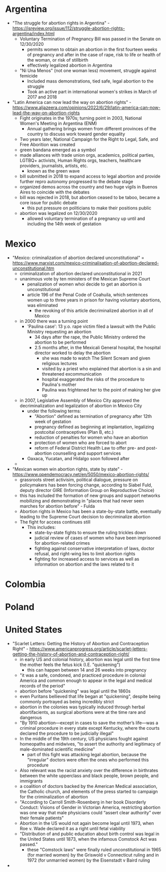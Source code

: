 
# Argentina
- "The struggle for abortion rights in Argentina" - https://isreview.org/issue/112/struggle-abortion-rights-argentina/index.html
  - Voluntary Termination of Pregnancy Bill was passed in the Senate on 12/30/2020
    - permits women to obtain an abortion in the first fourteen weeks of pregnancy and after in the case of rape, risk to life or health of the woman, or risk of stillbirth
    - effectively legalized abortion in Argentina
  - "Ni Una Menos" (not one woman less) movement, struggle against femicide
    - Included mass demonstrations, tied safe, legal abortion to the struggle
    - Took an active part in international women's strikes in March of 2017 and 2018
- "Latin America can now lead the way on abortion rights" - https://www.aljazeera.com/opinions/2022/6/29/latin-america-can-now-lead-the-way-on-abortion-rights
  - Fight originates in the 1970s; turning point in 2003, National Women's Meeting in Argentina (ENM)
    - Annual gathering brings women from different provinces of the country to discuss work toward gender equality
  - Two years later, National Campaign for the Right to Legal, Safe, and Free Aborition was created
  - green bandana emerged as a symbol
  - made alliances with trade union orgs, academics, political parties, LGTBQ+ activists, Human Rights orgs, teachers, healthcare providers, journalists, artists, etc.
    - known as the green wave
  - bill submitted in 2018 to expand access to legal abortion and provide further repro autonomy progressed to the debate stage
  - organized demos across the country and two huge vigils in Buenos Aires to coincide with the debates
  - bill was rejected in 2018, but abortion ceased to be taboo, became a core issue for public debate
    - this put pressure on politicians to make their positions public
  - abortion was legalized on 12/30/2020
    - allowed voluntary termination of a pregnancy up until and including the 14th week of gestation

# Mexico
- "Mexico: criminalization of abortion declared unconstitutional" = https://www.marxist.com/mexico-criminalisation-of-abortion-declared-unconstitutional.htm
  - criminalization of abortion declared unconstitutional in 2021
  - unanimous vote by ten ministers of the Mexican Supreme Court
    - penalization of women whoi decide to get an abortion is unconstitutional
    - article 196 of the Penal Code of Coahuila, which sentences women up to three years in prison for having voluntary abortions, was eliminated
      - the revoking of this article decriminalized abortion in all of Mexico
  - in 2000 there was a turning point
    - 'Paulina case': 13 y.o. rape victim filed a lawsuit with the Public Ministry requesting an abortion
      - 34 days after the rape, the Public Ministry ordered the abortion to be performed
      - 2.5 months after, in the Mexicali General hospital, the hospital director worked to delay the abortion
        - she was made to watch The Silent Scream and given religious lectures
        - visited by a priest who explained that abortion is a sin and threatened excommunication
        - hospital exaggerated the risks of the procedure to Paulina's mother
        - Paulina was frightened her to the point of making her give up
  - in 2007, Legislative Assembly of Mexico City approved the decriminalization and legalization of abortion in Mexico City
     - under the following terms: 
       - "Abortion" defined as termination of pregnancy after 12th week of gestation
       - pregnancy defined as beginning at implantation, legalizing postcoital contraceptives (Plan B, etc.)
       - reduction of penalties for women who have an abortion
       - protection of women who are forced to abort
       - reform of Federal District Health Law to offer pre- and post-abortion counselling and support services
    - Oaxaca, Yucatan, and Hidalgo soon followed after
   - 
- "Mexican women win abortion rights, state by state" - https://www.opendemocracy.net/en/5050/mexico-abortion-rights/
  - grassroots street activisim, political dialogue, pressure on policymakers has been forcing change, according to Siabel Fuld, deputy director GIRE (Information Group on Reproductive Choice)
  - this has included the formation of new groups and support networks mobilizing and demonstrating in "places that had never seen marches for abortion before" - Fulda
  - Abortion rights in Mexico has been a state-by-state battle, eventually leading to the Supreme Court decision to decriminalize abortion
  - The fight for access continues still
    - This includes:
      - state-by-state fights to ensure the ruling trickles down
      - judicial review of cases of women who have been imprisoned for abortion-related crimes
      - fighting against conservative interpretation of laws, doctor refusal, and right-wing lies to limit abortion rights
      - fighting for increased access to services as well as information on abortion and the laws related to it


# Colombia

# Poland

# United States
- "Scarlet Letters: Getting the History of Abortion and Contraception Right" - https://www.americanprogress.org/article/scarlet-letters-getting-the-history-of-abortion-and-contraception-right/
  - in early US and colonial history, abortion was legal until the first time the mother feels the fetus kick (I.E. "quickening")
    - this can happen between 14 and 26 weeks into pregnancy
  - "it was a safe, condoned, and practiced procedure in colonial America and common enough to appear in the legal and medical records of the period"
  - abortion before "quickening" was legal until the 1860s
  - even Puritans bellieved that life began at "quickening", despite being commonly portrayed as being incredibly strict
  - abortion in the colonies was typically induced through herbal abortifacients, as surgical abortions were at the time rare and dangerous
  - "By 1910 abortion—except in cases to save the mother’s life—was a criminal procedure in every state except Kentucky, where the courts declared the procedure to be judicially illegal"
  - In the middle of the 19th century, US physicians fought against homeopaths and midwives, "to assert the authority and legitimacy of male-dominated scientific medicine"
    - part of this fight was attacking legal abortion, because the "irregular" doctors were often the ones who performed this procedure
  - Also relevant was the racist anxiety over the difference in birthrates between the white upperclass and black people, brown people, and immigrants
  - a coalition of doctors backed by the American Medical association, the Catholic church, and elements of the press started to campaign for the criminalization of abortion
  - "According to Carroll Smith-Rosenberg in her book Disorderly Conduct: Visions of Gender in Victorian America, restricting abortion was one way that male physicians could “assert clear authority” over their female patients"
  - Abortion in the US would not again become legal until 1973, when Roe v. Wade declared it as a right until fetal viability
  - "Distribution of and public education about birth control was legal in the United States until 1873, when the infamous Comstock Act was passed."
    - these "Comstock laws" were finally ruled unconstitutional in 1965 (for married women) by the Griswold v Connecticut ruling and in 1972 (for unmarried women) by the Eisenstadt v Baird ruling
- 

 
